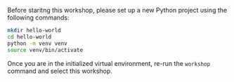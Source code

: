 Before staritng this workshop, please set up a new Python project using the following commands:

```sh
mkdir hello-world
cd hello-world
python -m venv venv
source venv/bin/activate 
```

Once you are in the initialized virtual environment, re-run the `workshop` command and select this workshop.
